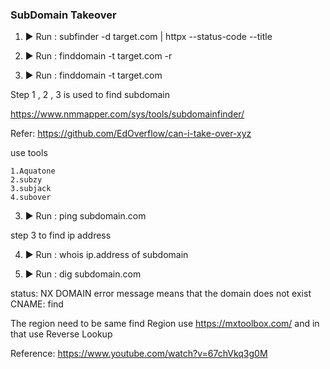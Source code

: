 ### SubDomain Takeover 

1. ▶ Run : subfinder -d target.com | httpx --status-code --title 

2. ▶ Run : finddomain -t target.com -r

2. ▶ Run : finddomain -t target.com

Step 1 , 2 , 3 is used to find subdomain

https://www.nmmapper.com/sys/tools/subdomainfinder/

Refer: https://github.com/EdOverflow/can-i-take-over-xyz

use tools

    1.Aquatone
    2.subzy
    3.subjack
    4.subover

3. ▶ Run :  ping subdomain.com 

step 3 to find ip address

4. ▶ Run : whois ip.address of subdomain

5. ▶ Run : dig subdomain.com

status: NX DOMAIN  error message means that the domain does not exist
CNAME: find

The region need to be same 
find Region 
use  https://mxtoolbox.com/ and in that use Reverse Lookup

Reference: https://www.youtube.com/watch?v=67chVkq3g0M
